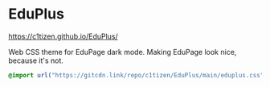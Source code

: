 # EduPlus

https://c1tizen.github.io/EduPlus/

 Web CSS theme for EduPage dark mode.
 Making EduPage look nice, because it's not.

```css
@import url("https://gitcdn.link/repo/c1tizen/EduPlus/main/eduplus.css")
```
